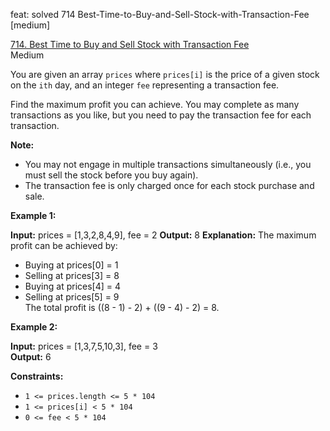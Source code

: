 feat: solved 714 Best-Time-to-Buy-and-Sell-Stock-with-Transaction-Fee [medium]

[714. Best Time to Buy and Sell Stock with Transaction Fee](https://leetcode.com/problems/best-time-to-buy-and-sell-stock-with-transaction-fee/)  
Medium

You are given an array  `prices`  where  `prices[i]`  is the price of a given stock on the  `ith`  day, and an integer  `fee`  representing a transaction fee.

Find the maximum profit you can achieve. You may complete as many transactions as you like, but you need to pay the transaction fee for each transaction.

**Note:**

-   You may not engage in multiple transactions simultaneously (i.e., you must sell the stock before you buy again).
-   The transaction fee is only charged once for each stock purchase and sale.

**Example 1:**

**Input:** prices = [1,3,2,8,4,9], fee = 2
**Output:** 8
**Explanation:** The maximum profit can be achieved by:
- Buying at prices[0] = 1
- Selling at prices[3] = 8
- Buying at prices[4] = 4
- Selling at prices[5] = 9  
  The total profit is ((8 - 1) - 2) + ((9 - 4) - 2) = 8.

**Example 2:**

**Input:** prices = [1,3,7,5,10,3], fee = 3  
**Output:** 6

**Constraints:**

-   `1 <= prices.length <= 5 * 104`
-   `1 <= prices[i] < 5 * 104`
-   `0 <= fee < 5 * 104`